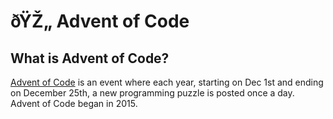 # ðŸŽ„ Advent of Code

## What is Advent of Code?

[Advent of Code](http://adventofcode.com) is an event where each year, starting on Dec 1st and ending on December 25th, a new programming puzzle is posted once a day. Advent of Code began in 2015.